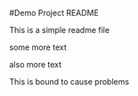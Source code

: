 #Demo Project README

This is a simple readme file

some more text

also more text

This is bound to cause problems
